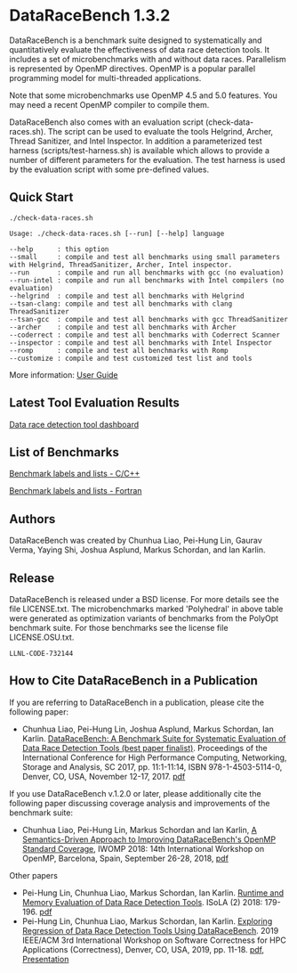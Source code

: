 # DataRaceBench 1.3.2

DataRaceBench is a benchmark suite designed to systematically and
quantitatively evaluate the effectiveness of data race detection
tools. It includes a set of microbenchmarks with and without data
races. Parallelism is represented by OpenMP directives. OpenMP is a
popular parallel programming model for multi-threaded applications.

Note that some microbenchmarks use OpenMP 4.5 and 5.0 features. 
You may need a recent OpenMP compiler to compile them. 

DataRaceBench also comes with an evaluation script
(check-data-races.sh). The script can be used to evaluate the tools
Helgrind, Archer, Thread Sanitizer, and Intel Inspector. In addition a
parameterized test harness (scripts/test-harness.sh) is available
which allows to provide a number of different parameters for the
evaluation. The test harness is used by the evaluation script with
some pre-defined values.

## Quick Start

```
./check-data-races.sh

Usage: ./check-data-races.sh [--run] [--help] language

--help      : this option
--small     : compile and test all benchmarks using small parameters with Helgrind, ThreadSanitizer, Archer, Intel inspector.
--run       : compile and run all benchmarks with gcc (no evaluation)
--run-intel : compile and run all benchmarks with Intel compilers (no evaluation)
--helgrind  : compile and test all benchmarks with Helgrind
--tsan-clang: compile and test all benchmarks with clang ThreadSanitizer
--tsan-gcc  : compile and test all benchmarks with gcc ThreadSanitizer
--archer    : compile and test all benchmarks with Archer
--coderrect : compile and test all benchmarks with Coderrect Scanner
--inspector : compile and test all benchmarks with Intel Inspector
--romp      : compile and test all benchmarks with Romp
--customize : compile and test customized test list and tools
```

More information: [User Guide](https://github.com/LLNL/dataracebench/blob/master/user_guide.md)

## Latest Tool Evaluation Results
[Data race detection tool dashboard](https://github.com/LLNL/dataracebench/wiki/Tool-Evaluation-Dashboard)

## List of Benchmarks

[Benchmark labels and lists - C/C++](https://github.com/LLNL/dataracebench/blob/master/benchmarkList.md)

[Benchmark labels and lists - Fortran](https://github.com/LLNL/dataracebench/blob/master/benchmarkListFortran.md)

## Authors

DataRaceBench was created by Chunhua Liao, Pei-Hung Lin, Gaurav Verma, Yaying Shi, Joshua Asplund, Markus Schordan, and Ian Karlin.

## Release

DataRaceBench is released under a BSD license. For more details see
the file LICENSE.txt. The microbenchmarks marked 'Polyhedral' in above
table were generated as optimization variants of benchmarks from the
PolyOpt benchmark suite. For those benchmarks see the license file
LICENSE.OSU.txt.

`LLNL-CODE-732144`

## How to Cite DataRaceBench in a Publication

If you are referring to DataRaceBench in a publication, please cite the following paper:

* Chunhua Liao, Pei-Hung Lin, Joshua Asplund, Markus Schordan, Ian Karlin.
[DataRaceBench: A Benchmark Suite for Systematic Evaluation of Data Race Detection Tools (best paper finalist)](https://dl.acm.org/citation.cfm?doid=3126908.3126958).
Proceedings of the International Conference for High Performance Computing, Networking, Storage and Analysis, SC 2017, pp. 11:1-11:14, ISBN 978-1-4503-5114-0, Denver, CO, USA, November 12-17, 2017. [pdf](https://github.com/LLNL/dataracebench/blob/master/docs/DataRaceBench-SC17.pdf)

If you use DataRaceBench v.1.2.0 or later, please additionally cite the following paper discussing coverage analysis and improvements of the benchmark suite:

* Chunhua Liao, Pei-Hung Lin, Markus Schordan and Ian Karlin, [A Semantics-Driven Approach to Improving DataRaceBench's OpenMP Standard Coverage](https://www.springerprofessional.de/en/a-semantics-driven-approach-to-improving-dataracebench-s-openmp-/16134302), IWOMP 2018: 14th International Workshop on OpenMP, Barcelona, Spain, September 26-28, 2018, [pdf](https://github.com/LLNL/dataracebench/blob/master/docs/Semantics-DrivenImprovingCoverage-IWOMP2018.pdf)

Other papers
* Pei-Hung Lin, Chunhua Liao, Markus Schordan, Ian Karlin. [Runtime and Memory Evaluation of Data Race Detection Tools](https://link.springer.com/chapter/10.1007/978-3-030-03421-4_13). ISoLA (2) 2018: 179-196. [pdf](https://github.com/LLNL/dataracebench/blob/master/docs/2018-Runtime-Memory-Evaluation-DataRaceBench.pdf)
* Pei-Hung Lin, Chunhua Liao, Markus Schordan, Ian Karlin. [Exploring Regression of Data Race Detection Tools Using DataRaceBench](https://ieeexplore.ieee.org/abstract/document/8951036). 2019 IEEE/ACM 3rd International Workshop on Software Correctness for HPC Applications (Correctness), Denver, CO, USA, 2019, pp. 11-18. [pdf](https://github.com/LLNL/dataracebench/blob/master/docs/ExploringRegressionOfDataRaceDetectionTools-SC19.pdf), [Presentation](https://github.com/LLNL/dataracebench/blob/master/docs/2019-11-18-RegressionOfDataRaceTools-SC19.pdf)
